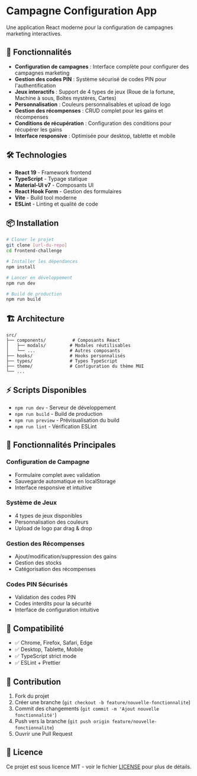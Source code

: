 # Campagne Configuration App

Une application React moderne pour la configuration de campagnes marketing interactives.

## 🚀 Fonctionnalités

- **Configuration de campagnes** : Interface complète pour configurer des campagnes marketing
- **Gestion des codes PIN** : Système sécurisé de codes PIN pour l'authentification
- **Jeux interactifs** : Support de 4 types de jeux (Roue de la fortune, Machine à sous, Boîtes mystères, Cartes)
- **Personnalisation** : Couleurs personnalisables et upload de logo
- **Gestion des récompenses** : CRUD complet pour les gains et récompenses
- **Conditions de récupération** : Configuration des conditions pour récupérer les gains
- **Interface responsive** : Optimisée pour desktop, tablette et mobile

## 🛠 Technologies

- **React 19** - Framework frontend
- **TypeScript** - Typage statique
- **Material-UI v7** - Composants UI
- **React Hook Form** - Gestion des formulaires
- **Vite** - Build tool moderne
- **ESLint** - Linting et qualité de code

## 📦 Installation

```bash
# Cloner le projet
git clone [url-du-repo]
cd frontend-challenge

# Installer les dépendances
npm install

# Lancer en développement
npm run dev

# Build de production
npm run build
```

## 🏗 Architecture

```
src/
├── components/          # Composants React
│   ├── modals/         # Modales réutilisables
│   └── ...             # Autres composants
├── hooks/              # Hooks personnalisés
├── types/              # Types TypeScript
├── theme/              # Configuration du thème MUI
└── ...
```

## ⚡ Scripts Disponibles

- `npm run dev` - Serveur de développement
- `npm run build` - Build de production
- `npm run preview` - Prévisualisation du build
- `npm run lint` - Vérification ESLint

## 🎨 Fonctionnalités Principales

### Configuration de Campagne
- Formulaire complet avec validation
- Sauvegarde automatique en localStorage
- Interface responsive et intuitive

### Système de Jeux
- 4 types de jeux disponibles
- Personnalisation des couleurs
- Upload de logo par drag & drop

### Gestion des Récompenses
- Ajout/modification/suppression des gains
- Gestion des stocks
- Catégorisation des récompenses

### Codes PIN Sécurisés
- Validation des codes PIN
- Codes interdits pour la sécurité
- Interface de configuration intuitive

## 📱 Compatibilité

- ✅ Chrome, Firefox, Safari, Edge
- ✅ Desktop, Tablette, Mobile
- ✅ TypeScript strict mode
- ✅ ESLint + Prettier

## 🤝 Contribution

1. Fork du projet
2. Créer une branche (`git checkout -b feature/nouvelle-fonctionnalite`)
3. Commit des changements (`git commit -m 'Ajout nouvelle fonctionnalité'`)
4. Push vers la branche (`git push origin feature/nouvelle-fonctionnalite`)
5. Ouvrir une Pull Request

## 📄 Licence

Ce projet est sous licence MIT - voir le fichier [LICENSE](LICENSE) pour plus de détails.